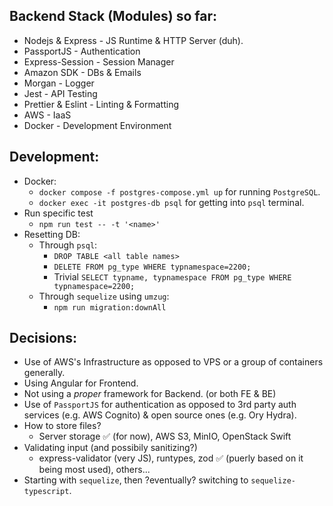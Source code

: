 ## Backend Stack (Modules) so far:

- Nodejs & Express - JS Runtime & HTTP Server (duh).
- PassportJS - Authentication
- Express-Session - Session Manager
- Amazon SDK - DBs & Emails
- Morgan - Logger
- Jest - API Testing
- Prettier & Eslint - Linting & Formatting
- AWS - IaaS
- Docker - Development Environment

## Development:

- Docker:
  - `docker compose -f postgres-compose.yml up` for running `PostgreSQL`.
  - `docker exec -it postgres-db psql` for getting into `psql` terminal.
- Run specific test
  - `npm run test -- -t '<name>'`
- Resetting DB:
  - Through `psql`:
    - `DROP TABLE <all table names>`
    - `DELETE FROM pg_type WHERE typnamespace=2200;`
    - Trivial `SELECT typname, typnamespace FROM pg_type WHERE typnamespace=2200;`
  - Through `sequelize` using `umzug`:
    - `npm run migration:downAll`

## Decisions:

- Use of AWS's Infrastructure as opposed to VPS or a group of containers generally.
- Using Angular for Frontend.
- Not using a _proper_ framework for Backend. (or both FE & BE)
- Use of `PassportJS` for authentication as opposed to 3rd party auth services (e.g. AWS Cognito) & open source ones (e.g. Ory Hydra).
- How to store files?
  - Server storage ✅ (for now), AWS S3, MinIO, OpenStack Swift
- Validating input (and possibily sanitizing?)
  - express-validator (very JS), runtypes, zod ✅ (puerly based on it being most used), others...
- Starting with `sequelize`, then ?eventually? switching to `sequelize-typescript`.

